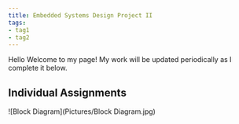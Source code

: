 ```yaml
---
title: Embedded Systems Design Project II
tags:
- tag1
- tag2
---
```


Hello Welcome to my page! My work will be updated periodically as I complete it below.

## Individual Assignments

![Block Diagram](Pictures/Block Diagram.jpg)